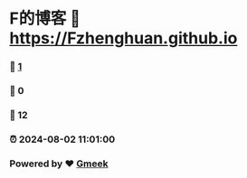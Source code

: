 # F的博客 :link: https://Fzhenghuan.github.io 
### :page_facing_up: [1](https://Fzhenghuan.github.io/tag.html) 
### :speech_balloon: 0 
### :hibiscus: 12 
### :alarm_clock: 2024-08-02 11:01:00 
### Powered by :heart: [Gmeek](https://github.com/Meekdai/Gmeek)

